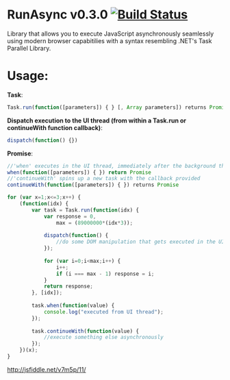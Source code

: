 RunAsync v0.3.0 [![Build Status](https://travis-ci.org/ricmrodrigues/runasync.png?branch=master)](https://travis-ci.org/ricmrodrigues/runasync)  
===============
Library that allows you to execute JavaScript asynchronously seamlessly using modern browser capabitilies
with a syntax resembling .NET's Task Parallel Library.

Usage:
======

__Task__:
```javascript
Task.run(function([parameters]) { } [, Array parameters]) returns Promise
```

__Dispatch execution to the UI thread (from within a Task.run or continueWith function callback)__:
```javascript
dispatch(function() {})
```

__Promise__:
```javascript
//'when' executes in the UI thread, immediately after the background thread finishes
when(function([parameters]) { }) return Promise
//'continueWith' spins up a new task with the callback provided
continueWith(function([parameters]) { }) returns Promise
```

```javascript
for (var x=1;x<=3;x++) {
	(function(idx) {
		var task = Task.run(function(idx) {                
		    var response = 0,
		        max = (89000000*(idx*3));
		    
            dispatch(function() {
                //do some DOM manipulation that gets executed in the UI thread
            });		    
		    
		    for (var i=0;i<max;i++) {
		        i++;
		        if (i === max - 1) response = i;        
		    }
			return response;
		}, [idx]);
		
		task.when(function(value) {
		    console.log("executed from UI thread");
		});
		
		task.continueWith(function(value) {
		    //execute something else asynchronously
		});		
	})(x);
}
```

http://jsfiddle.net/v7m5p/11/
